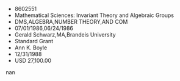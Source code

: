 
* 8602551
* Mathematical Sciences: Invariant Theory and Algebraic Groups
* DMS,ALGEBRA,NUMBER THEORY,AND COM
* 07/01/1986,06/24/1986
* Gerald Schwarz,MA,Brandeis University
* Standard Grant
* Ann K. Boyle
* 12/31/1988
* USD 27,100.00

nan

